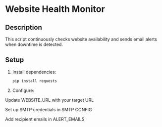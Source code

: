 # Website Health Monitor

## Description
This script continuously checks website availability and sends email alerts when downtime is detected.

## Setup
1. Install dependencies:
   ```bash
   pip install requests
2. Configure:

Update WEBSITE_URL with your target URL

Set up SMTP credentials in SMTP CONFIG

Add recipient emails in ALERT_EMAILS

